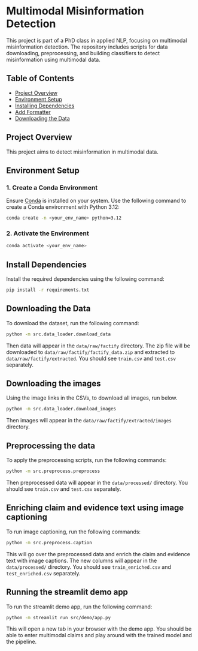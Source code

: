 # Multimodal Misinformation Detection

This project is part of a PhD class in applied NLP, focusing on multimodal misinformation detection. The repository includes scripts for data downloading, preprocessing, and building classifiers to detect misinformation using multimodal data.

## Table of Contents
- [Project Overview](#project-overview)
- [Environment Setup](#environment-setup)
- [Installing Dependencies](#installing-dependencies)
- [Add Formatter](#add-formatter)
- [Downloading the Data](#downloading-the-data)

## Project Overview

This project aims to detect misinformation in multimodal data. 

## Environment Setup

### 1. Create a Conda Environment
Ensure [Conda](https://docs.conda.io/projects/conda/en/latest/user-guide/install/) is installed on your system. Use the following command to create a Conda environment with Python 3.12:

```bash
conda create -n <your_env_name> python=3.12
```

### 2. Activate the Environment
```bash
conda activate <your_env_name>
```

## Install Dependencies
Install the required dependencies using the following command:

```bash 
pip install -r requirements.txt
```

## Downloading the Data
To download the dataset, run the following command:

```bash
python -m src.data_loader.download_data
```

Then data will appear in the `data/raw/factify` directory. 
The zip file will be downloaded to `data/raw/factify/factify_data.zip` and 
extracted to `data/raw/factify/extracted`. You should see `train.csv` and `test.csv` separately.

## Downloading the images
Using the image links in the CSVs, to download all images, run below.

```bash
python -m src.data_loader.download_images
```

Then images will appear in the `data/raw/factify/extracted/images` directory.

## Preprocessing the data
To apply the preprocessing scripts, run the following commands:

```bash
python -m src.preprocess.preprocess
```

Then preprocessed data will appear in the `data/processed/` directory. 
You should see `train.csv` and `test.csv` separately.

## Enriching claim and evidence text using image captioning
To run image captioning, run the following commands:

```bash
python -m src.preprocess.caption
```

This will go over the preprocessed data and enrich the claim and evidence text with image captions. 
The new columns will appear in the `data/processed/` directory. 
You should see `train_enriched.csv` and `test_enriched.csv` separately.

## Running the streamlit demo app
To run the streamlit demo app, run the following command:

```bash
python -m streamlit run src/demo/app.py
```

This will open a new tab in your browser with the demo app. 
You should be able to enter multimodal claims and play around with the trained model and the pipeline.